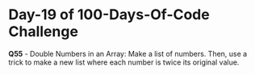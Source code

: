 # Day-19 of 100-Days-Of-Code Challenge
**Q55** - Double Numbers in an Array: Make a list of numbers. Then, use a trick to make a new list where each number is twice its original value.

 

